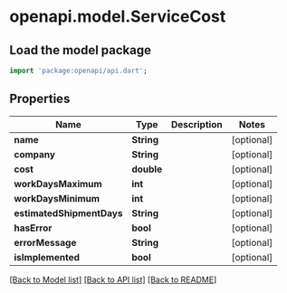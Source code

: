 # openapi.model.ServiceCost

## Load the model package
```dart
import 'package:openapi/api.dart';
```

## Properties
Name | Type | Description | Notes
------------ | ------------- | ------------- | -------------
**name** | **String** |  | [optional] 
**company** | **String** |  | [optional] 
**cost** | **double** |  | [optional] 
**workDaysMaximum** | **int** |  | [optional] 
**workDaysMinimum** | **int** |  | [optional] 
**estimatedShipmentDays** | **String** |  | [optional] 
**hasError** | **bool** |  | [optional] 
**errorMessage** | **String** |  | [optional] 
**isImplemented** | **bool** |  | [optional] 

[[Back to Model list]](../README.md#documentation-for-models) [[Back to API list]](../README.md#documentation-for-api-endpoints) [[Back to README]](../README.md)



